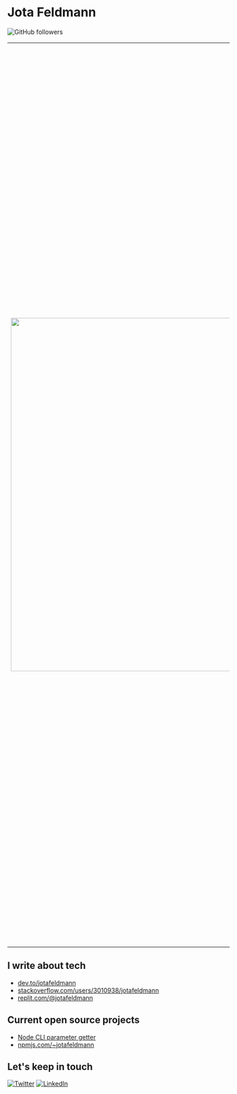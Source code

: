 # Jota Feldmann

![GitHub followers](https://img.shields.io/github/followers/jotafeldmann?style=social)

<table style="border-collapse: collapse; border: 0 !important; border-spacing:0 !important; padding: 0">
  <tr>
    <td>
      <img align="left" width="800" src="https://avatars.githubusercontent.com/u/1572665?v=4">
    </td>
    <td>
      I'm J, a 100% "working from home" full-time/contractor data and software engineer (Python, Node, Java, Kotlin) since 1998, born, raised, and living in São Paulo, Brazil, available inside the timezone overlap from -8 UTC to +2 UTC. I have worked as a remote contractor for full-time English-speaking positions since 2020, including in the USA, Germany, Portugal, Angola, and Argentina.<br /> <br /> With a Big Data and Artificial Intelligence specialization at USP (2022-2023), a bachelor's degree in Computer Science (2001-2005), and a vocational school in Informatics (1998-2000), I'm a problem solver with experience as a senior back-end engineer, data, architecting, designing, and coding solutions with distributed systems in the cloud, like APIs, workers, ELTs (ETLs), queues, databases, leading teams, and mentoring developers since 2011.<br /> <br /> About culture: in my experience, the Spotify model and the "Five keys to a successful Google team" are reasonable definitions for a great culture. Factors like lean mentality, good practices (tests, SOLID, Clean Code), psychological safety, clarity, meaning, impact, dependability, accountability, autonomy, and responsibility are the best ways to make things work, deliver, and build a consistent team.
    </td>
  </tr>
</table>

## I write about tech

- [dev.to/jotafeldmann](https://dev.to/jotafeldmann)
- [stackoverflow.com/users/3010938/jotafeldmann](https://stackoverflow.com/users/3010938/jotafeldmann)
- [replit.com/@jotafeldmann](https://replit.com/@jotafeldmann)

## Current open source projects

- [Node CLI parameter getter](https://www.npmjs.com/package/cli-parameter-getter)
- [npmjs.com/~jotafeldmann](https://www.npmjs.com/~jotafeldmann)

## Let's keep in touch  

[![Twitter](https://img.shields.io/badge/twitter-%231DA1F2.svg?&style=for-the-badge&logo=twitter&logoColor=white)](https://twitter.com/jota__feldmann)
[![LinkedIn](https://img.shields.io/badge/linkedin-%230077B5.svg?&style=for-the-badge&logo=linkedin&logoColor=white)](https://www.linkedin.com/in/jotafeldmann)
